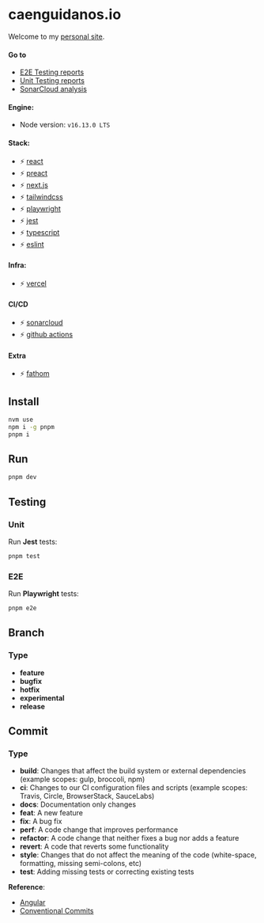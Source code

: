 # caenguidanos.io

Welcome to my [personal site](https://caenguidanos-io.vercel.app).

#### Go to

-  [E2E Testing reports](https://e2e-playwright-reports-xxg3rsseuq-oa.a.run.app)
-  [Unit Testing reports](https://unit-jest-reports-xxg3rsseuq-oa.a.run.app)
-  [SonarCloud analysis](https://sonarcloud.io/summary/overall?id=caenguidanos_caenguidanos.io)

#### Engine:

-  Node version: `v16.13.0 LTS`

#### Stack:

-  :zap: [react](https://reactjs.org/)
-  :zap: [preact](https://preactjs.com/)
-  :zap: [next.js](https://nextjs.org/)
-  :zap: [tailwindcss](https://tailwindcss.com/)
-  :zap: [playwright](https://playwright.dev/)
-  :zap: [jest](https://jestjs.io/es-ES/)
-  :zap: [typescript](https://www.typescriptlang.org/)
-  :zap: [eslint](https://eslint.org/)

#### Infra:

-  :zap: [vercel](https://vercel.com/)

#### CI/CD

-  :zap: [sonarcloud](https://sonarcloud.io/)
-  :zap: [github actions](https://github.com/features/actions)

#### Extra

-  :zap: [fathom](https://usefathom.com/)

## Install

```bash
nvm use
npm i -g pnpm
pnpm i
```

## Run

```bash
pnpm dev
```

## Testing

### Unit

Run **Jest** tests:

```bash
pnpm test
```

### E2E

Run **Playwright** tests:

```bash
pnpm e2e
```

## Branch

### Type

-  **feature** 
-  **bugfix** 
-  **hotfix**
-  **experimental**
-  **release**

## Commit

### Type

-  **build**: Changes that affect the build system or external dependencies (example scopes: gulp, broccoli, npm)
-  **ci**: Changes to our CI configuration files and scripts (example scopes: Travis, Circle, BrowserStack, SauceLabs)
-  **docs**: Documentation only changes
-  **feat**: A new feature
-  **fix**: A bug fix
-  **perf**: A code change that improves performance
-  **refactor**: A code change that neither fixes a bug nor adds a feature
-  **revert**: A code that reverts some functionality
-  **style**: Changes that do not affect the meaning of the code (white-space, formatting, missing semi-colons, etc)
-  **test**: Adding missing tests or correcting existing tests

**Reference**:

-  [Angular](https://github.com/angular/angular/blob/22b96b9/CONTRIBUTING.md#type)
-  [Conventional Commits](https://www.conventionalcommits.org/en/v1.0.0/#summary)
